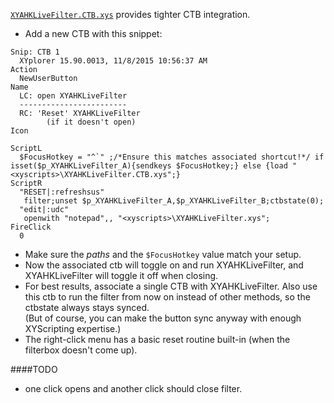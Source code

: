 [`XYAHKLiveFilter.CTB.xys`](/XYAHKLiveFilter.ctb.xys) provides tighter CTB integration.
* Add a new CTB with this snippet:
```
Snip: CTB 1
  XYplorer 15.90.0013, 11/8/2015 10:56:37 AM
Action
  NewUserButton
Name
  LC: open XYAHKLiveFilter
  ------------------------
  RC: 'Reset' XYAHKLiveFilter
        (if it doesn't open)
Icon
  
ScriptL
  $FocusHotkey = "^`" ;/*Ensure this matches associated shortcut!*/ if isset($p_XYAHKLiveFilter_A){sendkeys $FocusHotkey;} else {load "<xyscripts>\XYAHKLiveFilter.CTB.xys";}
ScriptR
  "RESET|:refreshsus"
   filter;unset $p_XYAHKLiveFilter_A,$p_XYAHKLiveFilter_B;ctbstate(0);
  "edit|:udc"
   openwith "notepad",, "<xyscripts>\XYAHKLiveFilter.xys";
FireClick
  0
```
* Make sure the _paths_ and the `$FocusHotkey` value match your setup.
* Now the associated ctb will toggle on and run XYAHKLiveFilter, and XYAHKLiveFilter will toggle it off when closing.
* For best results, associate a single CTB with XYAHKLiveFilter. Also use this ctb to run the filter from now on
  instead of other methods, so the ctbstate always stays synced.<br>
  (But of course, you can make the button sync anyway with enough XYScripting expertise.)
* The right-click menu has a basic reset routine built-in (when the filterbox doesn't come up).

####TODO
* one click opens and another click should close filter.
